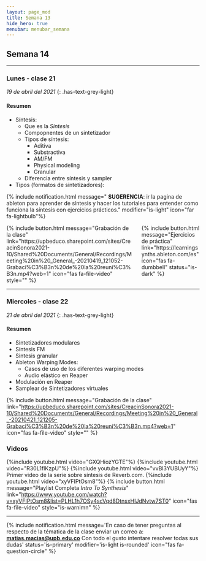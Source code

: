 ```yaml
---
layout: page_mod
title: Semana 13
hide_hero: true
menubar: menubar_semana
---
```


## Semana 14

---

### Lunes - clase 21

<!-- ignore-prettier-start -->

_19 de abril del 2021_
{: .has-text-grey-light}

<!-- ignore-prettier-end -->

#### Resumen

- Síntesis:
  - Que es la _Síntesis_
  - Compopnentes de un sintetizador
  - Tipos de síntesis:
    - Aditiva
    - Substractiva
    - AM/FM
    - Physical modeling
    - Granular
  - Diferencia entre síntesis y sampler
- Tipos (formatos de sintetizadores):

{% include notification.html
message=" **SUGERENCIA**: ir la pagina de ableton para aprender de síntesis y hacer los tutoriales para entender como funciona la síntesis con ejercicios prácticos."
modifier="is-light"
icon="far fa-lightbulb"%}

<div class='columns'>
<div class='column'>
{% include button.html
  message="Grabación de la clase"
  link="https://upbeduco.sharepoint.com/sites/CreacinSonora2021-10/Shared%20Documents/General/Recordings/Meeting%20in%20_General_-20210419_121052-Grabaci%C3%B3n%20de%20la%20reuni%C3%B3n.mp4?web=1"
  icon="fas fa-file-video"
  style=""
%}
</div>
<div class='column'>
{% include button.html
  message="Ejercicios de práctica"
  link="https://learningsynths.ableton.com/es"
  icon="fas fa-dumbbell"
  status="is-dark"
%}
    </div>
</div>

---

### Miercoles - clase 22

<!-- ignore-prettier-start -->

_21 de abril del 2021_
{: .has-text-grey-light}

<!-- ignore-prettier-end -->

#### Resumen

- Sintetizadores modulares
- Síntesis FM
- Sintesis granular
- Ableton Warping Modes:
  - Casos de uso de los diferentes warping modes
  - Audio elástico en Reaper
- Modulación en Reaper
- Samplear de Sintetizadores virtuales

{% include button.html
  message="Grabación de la clase"
  link="https://upbeduco.sharepoint.com/sites/CreacinSonora2021-10/Shared%20Documents/General/Recordings/Meeting%20in%20_General_-20210421_121205-Grabaci%C3%B3n%20de%20la%20reuni%C3%B3n.mp4?web=1"
  icon="fas fa-file-video"
  style=""
%}

### Videos

{%include youtube.html video="GXQHiozYGTE"%}
{%include youtube.html video="R30L1fIKzpU"%}
{%include youtube.html video="vvBl3YUBUyY"%}
Primer video de la serie sobre síntesis de Reverb.com.
{%include youtube.html video="xyVFIPtOsm8"%}
{% include button.html
  message="Playlist Completa _Intro To Synthesis_"
  link="https://www.youtube.com/watch?v=xyVFIPtOsm8&list=PLHL1h7OSy4scVqd8DtnsxHIJdNvtw7ST0"
  icon="fas fa-file-video"
  style="is-warnimn"
%}

---

{% include notification.html
message='En caso de tener preguntas al respecto de la tématica de la clase enviar un correo a: **matias.macias@upb.edu.co**
Con todo el gusto intentare resolver todas sus dudas'
status='is-primary'
modifier='is-light is-rounded'
icon="fas fa-question-circle"
%}
